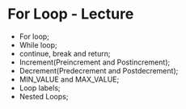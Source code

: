 # For Loop - Lecture 

* For loop;
* While loop;
* continue, break and return;
* Increment(Preincrement and Postincrement);
* Decrement(Predecrement and Postdecrement);
* MIN_VALUE and MAX_VALUE;
* Loop labels;
* Nested Loops;
